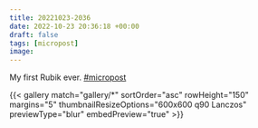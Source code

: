 ```yaml
---
title: 20221023-2036
date: 2022-10-23 20:36:18 +00:00
draft: false
tags: [micropost]
image:
---
```


<p>My first Rubik ever. <a href="https://mastodon.bofhers.es/tags/micropost" class="mention hashtag" rel="tag">#<span>micropost</span></a></p>


{{< gallery match="gallery/*" sortOrder="asc" 
                rowHeight="150" margins="5" thumbnailResizeOptions="600x600 q90 Lanczos"
                previewType="blur" embedPreview="true" >}}
